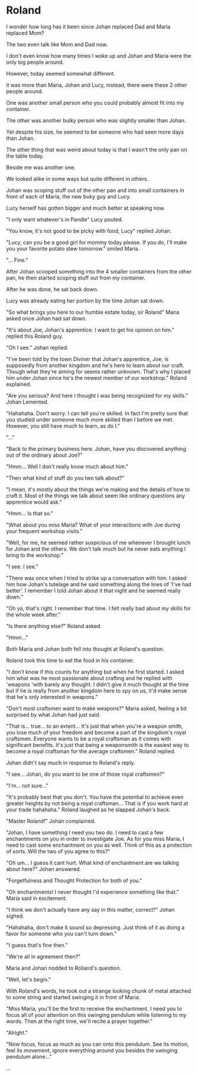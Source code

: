 # **Roland**

I wonder how long has it been since Johan replaced Dad and Maria replaced Mom?

The two even talk like Mom and Dad now.

I don't even know how many times I woke up and Johan and Maria were the only big people around.

However, today seemed somewhat different.

it was more than Maria, Johan and Lucy, instead, there were these 2 other people around.

One was another small person who you could probably almost fit into my container.

The other was another bulky person who was slightly smaller than Johan.

Yet despite his size, he seemed to be someone who had seen more days than Johan.

The other thing that was weird about today is that I wasn't the only pan on the table today.

Beside me was another one.

We looked alike in some ways but quite different in others.

Johan was scoping stuff out of the other pan and into small containers in front of each of Maria, the new buky guy and Lucy.

Lucy herself has gotten bigger and much better at speaking now.

"I only want whatever's in Pandle" Lucy pouted.

"You know, it's not good to be picky with food, Lucy" replied Johan.

"Lucy, can you be a good girl for mommy today please. If you do, I'll make you your favorite potato stew tomorrow." smiled Maria.

"... Fine."

After Johan scooped something into the 4 smaller containers from the other pan, he then started scoping stuff out from my container.

After he was done, he sat back down.

Lucy was already eating her portion by the time Johan sat down.

"So what brings you here to our humble estate today, sir Roland" Maria asked once Johan had sat down.

"It's about Joe, Johan's apprentice. I want to get his opinion on him." replied this Roland guy.

"Oh I see." Johan replied.

"I've been told by the town Diviner that Johan's apprentice, Joe, is supposedly from another kingdom and he's here to learn about our craft. Though what they're aiming for seems rather unknown. That's why I placed him under Johan since he's the newest member of our workshop." Roland explained.

"Are you serious? And here I thought I was being recognized for my skills." Johan Lemented.

"Hahahaha. Don't worry. I can tell you're skilled. In fact I'm pretty sure that you studied under someone much more skilled than I before we met. However, you still have much to learn, as do I."

"..."

"Back to the primary business here. Johan, have you discovered anything out of the ordinary about Joe?"

"Hmm... Well I don't really know much about him."

"Then what kind of stuff do you two talk about?"

"I mean, it's mostly about the things we're making and the details of how to craft it. Most of the things we talk about seem like ordinary questions any apprentice would ask."

"Hmm... Is that so."

"What about you miss Maria? What of your interactions with Joe during your frequent workshop visits."

"Well, for me, he seemed rather suspicious of me whenever I brought lunch for Johan and the others. We don't talk much but he never eats anything I bring to the workshop."

"I see. I see."

"There was once when I tried to strike up a conversation with him. I asked him how Johan's tutelage and he said something along the lines of 'I've had better'. I remember I told Johan about it that night and he seemed really down."

"Oh ya, that's right. I remember that time. I felt really bad about my skills for the whole week after."

"Is there anything else?" Roland asked.

"Hmm..."

Both Maria and Johan both fell into thought at Roland's question.

Roland took this time to eat the food in his container.

"I don't know if this counts for anything but when he first started. I asked him what was he most passionate about crafting and he replied with 'weapons 'with barely any thought. I didn't give it much thought at the time but if he is really from another kingdom here to spy on us, it'd make sense that he's only interested in weapons."

"Don't most craftsmen want to make weapons?" Maria asked, feeling a bit surprised by what Johan had just said.

"That is... true... to an extent... It's just that when you're a weapon smith, you lose much of your freedom and become a part of the kingdom's royal craftsmen. Everyone wants to be a royal craftsman as it comes with significant benefits. It's just that being a weaponsmith is the easiest way to become a royal craftsman for the average craftsmen." Roland replied.

Johan didn't say much in response to Roland's reply.

"I see... Johan, do you want to be one of those royal craftsmen?"

"I'm... not sure..."

"It's probably best that you don't. You have the potential to achieve even greater heights by not being a royal craftsman... That is if you work hard at your trade hahahaha." Roland laughed as he slapped Johan's back.

"Master Roland!" Johan complained.

"Johan, I have something I need you two do. I need to cast a few enchantments on you in order to investigate Joe. As for you miss Maria, I need to cast some enchantment on you as well. Think of this as a protection of sorts. Will the two of you agree to this?"

"Oh um... I guess it cant hurt. What kind of enchantment are we talking about here?" Johan answered.

"Forgetfulness and Thought Protection for both of you."

"Oh enchantments! I never thought I'd experience something like that." Maria said in excitement.

"I think we don't actually have any say in this matter, correct?" Johan sighed.

"Hahahaha, don't make it sound so depressing. Just think of it as doing a favor for someone who you can't turn down."

"I guess that's fine then."

"We're all in agreement then?"

Maria and Johan nodded to Rolland's question.

"Well, let's begin."

With Roland's words, he took out a strange looking chunk of metal attached to some string and started swinging it in front of Maria.

"Miss Maria, you'll be the first to receive the enchantment. I need you to focus all of your attention on this swinging pendulum while listening to my words. Then at the right time, we'll recite a prayer together."

"Alright."

"Now focus, focus as much as you can onto this pendulum. See its motion, feel its movement, ignore everything around you besides the swinging pendulum alone..."

...